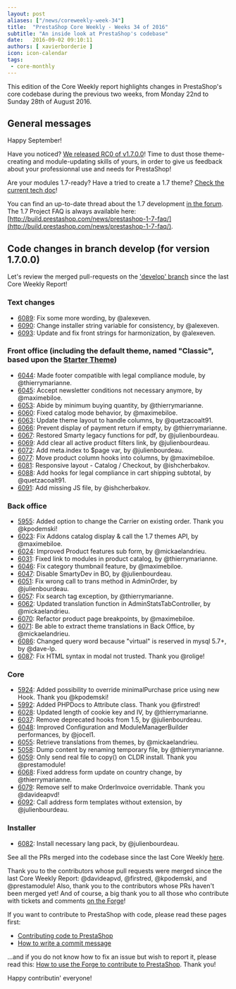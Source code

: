 ```yaml
---
layout: post
aliases: ["/news/coreweekly-week-34"]
title:  "PrestaShop Core Weekly - Weeks 34 of 2016"
subtitle: "An inside look at PrestaShop's codebase"
date:   2016-09-02 09:10:11
authors: [ xavierborderie ]
icon: icon-calendar
tags:
 - core-monthly
---
```


This edition of the Core Weekly report highlights changes in PrestaShop's core codebase during the previous two weeks, from Monday 22nd to Sunday 28th of August 2016.


## General messages

Happy September! 

Have you noticed? [We released RC0 of v1.7.0.0](http://build.prestashop.com/news/prestashop-1-7-RC0/)! Time to dust those theme-creating and module-updating skills of yours, in order to give us feedback about your professionnal use and needs for PrestaShop!

Are your modules 1.7-ready? Have a tried to create a 1.7 theme? [Check the current tech doc](https://github.com/PrestaShop/docs)!

You can find an up-to-date thread about the 1.7 development [in the forum](https://www.prestashop.com/forums/topic/480580-want-to-know-more-about-17/).<br/>
The 1.7 Project FAQ is always available here: [http://build.prestashop.com/news/prestashop-1-7-faq/](http://build.prestashop.com/news/prestashop-1-7-faq/).


## Code changes in branch develop (for version 1.7.0.0)

Let's review the merged pull-requests on the ['develop' branch](https://github.com/PrestaShop/PrestaShop/tree/develop) since the last Core Weekly Report!



### Text changes

 * [6089](https://github.com/PrestaShop/PrestaShop/pull/6089): Fix some more wording, by @alexeven.
 * [6090](https://github.com/PrestaShop/PrestaShop/pull/6090): Change installer string variable for consistency, by @alexeven.
 * [6093](https://github.com/PrestaShop/PrestaShop/pull/6093): Update and fix front strings for harmonization, by @alexeven.

 
### Front office (including the default theme, named "Classic", based upon the [Starter Theme](https://github.com/PrestaShop/PrestaShop/tree/develop/themes/classic))

 * [6044](https://github.com/PrestaShop/PrestaShop/pull/6044): Made footer compatible with legal compliance module, by @thierrymarianne.
 * [6045](https://github.com/PrestaShop/PrestaShop/pull/6045): Accept newsletter conditions not necessary anymore, by @maximebiloe.
 * [6053](https://github.com/PrestaShop/PrestaShop/pull/6053): Abide by minimum buying quantity, by @thierrymarianne.
 * [6060](https://github.com/PrestaShop/PrestaShop/pull/6060): Fixed catalog mode behavior, by @maximebiloe.
 * [6063](https://github.com/PrestaShop/PrestaShop/pull/6063): Update theme layout to handle columns, by @quetzacoalt91.
 * [6066](https://github.com/PrestaShop/PrestaShop/pull/6066): Prevent display of payment return if empty, by @thierrymarianne.
 * [6067](https://github.com/PrestaShop/PrestaShop/pull/6067): Restored Smarty legacy functions for pdf, by @julienbourdeau.
 * [6069](https://github.com/PrestaShop/PrestaShop/pull/6069): Add clear all active product filters link, by @julienbourdeau.
 * [6072](https://github.com/PrestaShop/PrestaShop/pull/6072): Add meta.index to $page var, by @julienbourdeau.
 * [6077](https://github.com/PrestaShop/PrestaShop/pull/6077): Move product column hooks into columns, by @maximebiloe.
 * [6081](https://github.com/PrestaShop/PrestaShop/pull/6081): Responsive layout - Catalog / Checkout, by @ishcherbakov.
 * [6088](https://github.com/PrestaShop/PrestaShop/pull/6088): Add hooks for legal compliance in cart shipping subtotal, by @quetzacoalt91.
 * [6091](https://github.com/PrestaShop/PrestaShop/pull/6091): Add missing JS file, by @ishcherbakov.
 

### Back office

 * [5955](https://github.com/PrestaShop/PrestaShop/pull/5955): Added option to change the Carrier on existing order. Thank you @kpodemski!
 * [6023](https://github.com/PrestaShop/PrestaShop/pull/6023): Fix Addons catalog display & call the 1.7 themes API, by @maximebiloe.
 * [6024](https://github.com/PrestaShop/PrestaShop/pull/6024): Improved Product features sub form, by @mickaelandrieu.
 * [6031](https://github.com/PrestaShop/PrestaShop/pull/6031): Fixed link to modules in product catalog, by @thierrymarianne.
 * [6046](https://github.com/PrestaShop/PrestaShop/pull/6046): Fix category thumbnail feature, by @maximebiloe.
 * [6047](https://github.com/PrestaShop/PrestaShop/pull/6047): Disable SmartyDev in BO, by @julienbourdeau.
 * [6051](https://github.com/PrestaShop/PrestaShop/pull/6051): Fix wrong call to trans method in AdminOrder, by @julienbourdeau.
 * [6057](https://github.com/PrestaShop/PrestaShop/pull/6057): Fix search tag exception, by @thierrymarianne.
 * [6062](https://github.com/PrestaShop/PrestaShop/pull/6062): Updated translation function in AdminStatsTabController, by @mickaelandrieu.
 * [6070](https://github.com/PrestaShop/PrestaShop/pull/6070): Refactor product page breakpoints, by @maximebiloe.
 * [6071](https://github.com/PrestaShop/PrestaShop/pull/6071): Be able to extract theme translations in Back Office, by @mickaelandrieu.
 * [6086](https://github.com/PrestaShop/PrestaShop/pull/6086): Changed query word because "virtual" is reserved in mysql 5.7+, by @dave-lp.
 * [6087](https://github.com/PrestaShop/PrestaShop/pull/6087): Fix HTML syntax in modal not trusted. Thank you @rolige!
 
 
### Core

 * [5924](https://github.com/PrestaShop/PrestaShop/pull/5924): Added possibility to override minimalPurchase price using new Hook. Thank you @kpodemski!
 * [5992](https://github.com/PrestaShop/PrestaShop/pull/5992): Added PHPDocs to Attribute class. Thank you @firstred!
 * [6028](https://github.com/PrestaShop/PrestaShop/pull/6028): Updated length of cookie key and IV, by @thierrymarianne.
 * [6037](https://github.com/PrestaShop/PrestaShop/pull/6037): Remove deprecated hooks from 1.5, by @julienbourdeau.
 * [6048](https://github.com/PrestaShop/PrestaShop/pull/6048): Improved Configuration and ModuleManagerBuilder performances, by @jocel1.
 * [6055](https://github.com/PrestaShop/PrestaShop/pull/6055): Retrieve translations from themes, by @mickaelandrieu.
 * [5058](https://github.com/PrestaShop/PrestaShop/pull/5058): Dump content by renaming temporary file, by @thierrymarianne.
 * [6059](https://github.com/PrestaShop/PrestaShop/pull/6059): Only send real file to copy() on CLDR install. Thank you @prestamodule!
 * [6068](https://github.com/PrestaShop/PrestaShop/pull/6068): Fixed address form update on country change, by @thierrymarianne.
 * [6079](https://github.com/PrestaShop/PrestaShop/pull/6079): Remove self to make OrderInvoice overridable. Thank you @davideapvd!
 * [6092](https://github.com/PrestaShop/PrestaShop/pull/6092): Call address form templates without extension, by @julienbourdeau.
 

### Installer

 * [6082](https://github.com/PrestaShop/PrestaShop/pull/6082): Install necessary lang pack, by @julienbourdeau.

 
See all the PRs merged into the codebase since the last Core Weekly [here](https://github.com/PrestaShop/PrestaShop/pulls?utf8=%E2%9C%93&q=is%3Apr%20is%3Aclosed%20merged%3A2016-08-22..2016-08-28%20sort%3Acreated-asc%20base%3Adevelop).

Thank you to the contributors whose pull requests were merged since the last Core Weekly Report: @davideapvd, @firstred, @kpodemski, and @prestamodule!
Also, thank you to the contributors whose PRs haven't been merged yet! And of course, a big thank you to all those who contribute with tickets and comments [on the Forge](http://forge.prestashop.com/browse/BOOM/?selectedTab=com.atlassian.jira.jira-projects-plugin:summary-panel)!

If you want to contribute to PrestaShop with code, please read these pages first:

 * [Contributing code to PrestaShop](http://doc.prestashop.com/display/PS16/Contributing+code+to+PrestaShop)
 * [How to write a commit message](http://doc.prestashop.com/display/PS16/How+to+write+a+commit+message)

...and if you do not know how to fix an issue but wish to report it, please read this: [How to use the Forge to contribute to PrestaShop](http://doc.prestashop.com/display/PS16/How+to+use+the+Forge+to+contribute+to+PrestaShop). Thank you!

Happy contributin' everyone!
